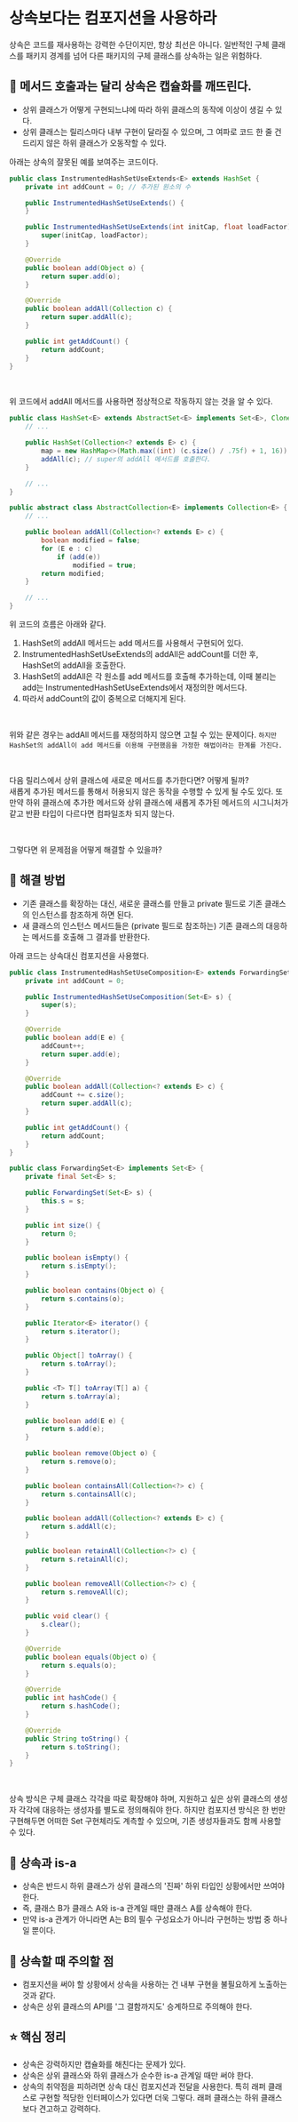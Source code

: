 # 상속보다는 컴포지션을 사용하라
상속은 코드를 재사용하는 강력한 수단이지만, 항상 최선은 아니다. 일반적인 구체 클래스를 패키지 경계를 넘어 다른 패키지의 구체 클래스를 상속하는 일은 위험하다. <br>

## 📌 메서드 호출과는 달리 상속은 캡슐화를 깨뜨린다.
- 상위 클래스가 어떻게 구현되느냐에 따라 하위 클래스의 동작에 이상이 생길 수 있다.
- 상위 클래스는 릴리스마다 내부 구현이 달라질 수 있으며, 그 여파로 코드 한 줄 건드리지 않은 하위 클래스가 오동작할 수 있다.

아래는 상속의 잘못된 예를 보여주는 코드이다. <br>

```java
public class InstrumentedHashSetUseExtends<E> extends HashSet {
    private int addCount = 0; // 추가된 원소의 수

    public InstrumentedHashSetUseExtends() {
    }

    public InstrumentedHashSetUseExtends(int initCap, float loadFactor) {
        super(initCap, loadFactor);
    }

    @Override
    public boolean add(Object o) {
        return super.add(o);
    }

    @Override
    public boolean addAll(Collection c) {
        return super.addAll(c);
    }

    public int getAddCount() {
        return addCount;
    }
}
```
<br>

위 코드에서 addAll 메서드를 사용하면 정상적으로 작동하지 않는 것을 알 수 있다. <br>

```java
public class HashSet<E> extends AbstractSet<E> implements Set<E>, Cloneable, java.io.Serializable {
    // ...

    public HashSet(Collection<? extends E> c) {
        map = new HashMap<>(Math.max((int) (c.size() / .75f) + 1, 16));
        addAll(c); // super의 addAll 메서드를 호출한다.
    }

    // ...
}
```
```java
public abstract class AbstractCollection<E> implements Collection<E> {
    // ...

    public boolean addAll(Collection<? extends E> c) {
        boolean modified = false;
        for (E e : c)
            if (add(e))
                modified = true;
        return modified;
    }

    // ...
}
```

위 코드의 흐름은 아래와 같다. <br>
1. HashSet의 addAll 메서드는 add 메서드를 사용해서 구현되어 있다. <br>
2. InstrumentedHashSetUseExtends의 addAll은 addCount를 더한 후, HashSet의 addAll을 호출한다. <br>
3. HashSet의 addAll은 각 원소를 add 메서드를 호출해 추가하는데, 이때 불리는 add는 InstrumentedHashSetUseExtends에서 재정의한 메서드다. <br>
4. 따라서 addCount의 값이 중복으로 더해지게 된다. <br>

 <br>

위와 같은 경우는 addAll 메서드를 재정의하지 않으면 고칠 수 있는 문제이다. `하지만 HashSet의 addAll이 add 메서드를 이용해 구현했음을 가정한 해법이라는 한계를 가진다.` <br>

<br>

다음 릴리스에서 상위 클래스에 새로운 메서드를 추가한다면? 어떻게 될까? <br>
새롭게 추가된 메서드를 통해서 허용되지 않은 동작을 수행할 수 있게 될 수도 있다. 또 만약 하위 클래스에 추가한 메서드와 상위 클래스에 새롭게 추가된 메서드의 시그니처가 같고 반환 타입이 다르다면 컴파일조차 되지 않는다.

<br>

그렇다면 위 문제점을 어떻게 해결할 수 있을까? <br>

## 📌 해결 방법
- 기존 클래스를 확장하는 대신, 새로운 클래스를 만들고 private 필드로 기존 클래스의 인스턴스를 참조하게 하면 된다.
- 새 클래스의 인스턴스 메서드들은 (private 필드로 참조하는) 기존 클래스의 대응하는 메서드를 호출해 그 결과를 반환한다.

아래 코드는 상속대신 컴포지션을 사용했다. <br>

```java
public class InstrumentedHashSetUseComposition<E> extends ForwardingSet<E> {
    private int addCount = 0;

    public InstrumentedHashSetUseComposition(Set<E> s) {
        super(s);
    }

    @Override
    public boolean add(E e) {
        addCount++;
        return super.add(e);
    }

    @Override
    public boolean addAll(Collection<? extends E> c) {
        addCount += c.size();
        return super.addAll(c);
    }

    public int getAddCount() {
        return addCount;
    }
}
```
```java
public class ForwardingSet<E> implements Set<E> {
    private final Set<E> s;

    public ForwardingSet(Set<E> s) {
        this.s = s;
    }

    public int size() {
        return 0;
    }

    public boolean isEmpty() {
        return s.isEmpty();
    }

    public boolean contains(Object o) {
        return s.contains(o);
    }

    public Iterator<E> iterator() {
        return s.iterator();
    }

    public Object[] toArray() {
        return s.toArray();
    }

    public <T> T[] toArray(T[] a) {
        return s.toArray(a);
    }

    public boolean add(E e) {
        return s.add(e);
    }

    public boolean remove(Object o) {
        return s.remove(o);
    }

    public boolean containsAll(Collection<?> c) {
        return s.containsAll(c);
    }

    public boolean addAll(Collection<? extends E> c) {
        return s.addAll(c);
    }

    public boolean retainAll(Collection<?> c) {
        return s.retainAll(c);
    }

    public boolean removeAll(Collection<?> c) {
        return s.removeAll(c);
    }

    public void clear() {
        s.clear();
    }

    @Override
    public boolean equals(Object o) {
        return s.equals(o);
    }

    @Override
    public int hashCode() {
        return s.hashCode();
    }

    @Override
    public String toString() {
        return s.toString();
    }
}
```

<br>

상속 방식은 구체 클래스 각각을 따로 확장해야 하며, 지원하고 싶은 상위 클래스의 생성자 각각에 대응하는 생성자를 별도로 정의해줘야 한다. 하지만 컴포지션 방식은 한 번만 구현해두면 어떠한 Set 구현체라도 계측할 수 있으며, 기존 생성자들과도 함께 사용할 수 있다. <br>

## 📌 상속과 is-a
- 상속은 반드시 하위 클래스가 상위 클래스의 '진짜' 하위 타입인 상황에서만 쓰여야 한다.
- 즉, 클래스 B가 클래스 A와 is-a 관계일 때만 클래스 A를 상속해야 한다.
- 만약 is-a 관계가 아니라면 A는 B의 필수 구성요소가 아니라 구현하는 방법 중 하나일 뿐이다.

## 📌 상속할 때 주의할 점
- 컴포지션을 써야 할 상황에서 상속을 사용하는 건 내부 구현을 불필요하게 노출하는 것과 같다.
- 상속은 상위 클래스의 API를 '그 결함까지도' 승계하므로 주의해야 한다.

## ⭐️ 핵심 정리
- 상속은 강력하지만 캡슐화를 해친다는 문제가 있다.
- 상속은 상위 클래스와 하위 클래스가 순수한 is-a 관계일 때만 써야 한다.
- 상속의 취약점을 피하려면 상속 대신 컴포지션과 전달을 사용한다. 특히 래퍼 클래스로 구현할 적당한 인터페이스가 있다면 더욱 그렇다. 래퍼 클래스는 하위 클래스보다 견고하고 강력하다.
